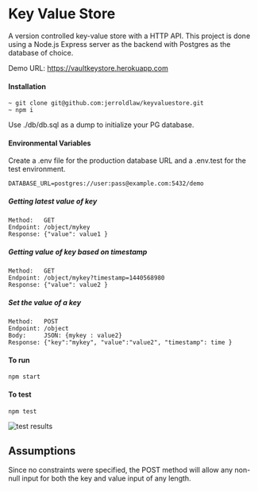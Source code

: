 # Key Value Store

A version controlled key-value store with a HTTP API. This project is done using a Node.js Express server as the backend with Postgres as the database of choice.

Demo URL: https://vaultkeystore.herokuapp.com

#### Installation
```
~ git clone git@github.com:jerroldlaw/keyvaluestore.git
~ npm i
```
Use ./db/db.sql as a dump to initialize your PG database.

#### Environmental Variables
Create a .env file for the production database URL and a .env.test for the test environment.
```
DATABASE_URL=postgres://user:pass@example.com:5432/demo
```

##### Getting latest value of key
```http
Method:   GET
Endpoint: /object/mykey
Response: {"value": value1 }
```

##### Getting value of key based on timestamp
```http
Method:   GET
Endpoint: /object/mykey?timestamp=1440568980
Response: {"value": value2 }
```

##### Set the value of a key
```http
Method:   POST
Endpoint: /object
Body:     JSON: {mykey : value2}
Response: {"key":"mykey", "value":"value2", "timestamp": time }
```

#### To run
```
npm start
```

#### To test
```
npm test
```
![test results](https://i.imgur.com/kvD7eNM.png)

## Assumptions
Since no constraints were specified, the POST method will allow any non-null input for both the key and value input of any length.


